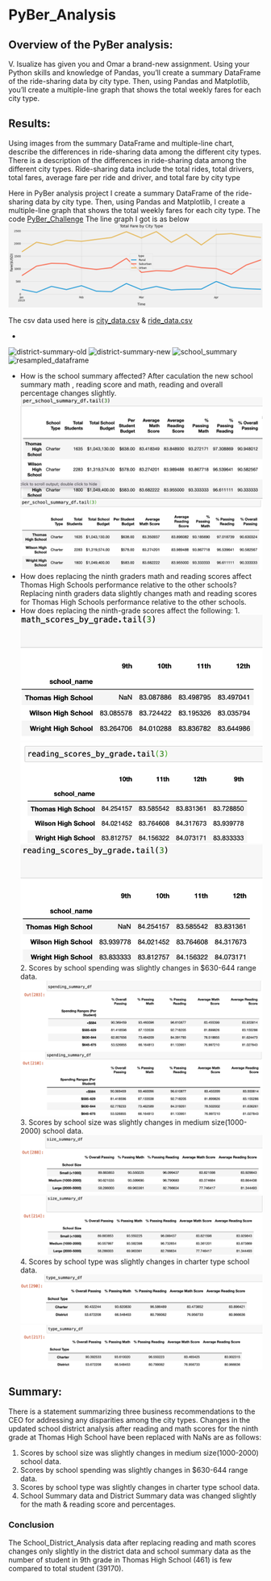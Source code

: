 # PyBer_Analysis

## Overview of the PyBer analysis: 
V. Isualize has given you and Omar a brand-new assignment. Using your Python skills and knowledge of Pandas, you’ll create a summary DataFrame of the ride-sharing data by city type. Then, using Pandas and Matplotlib, you’ll create a multiple-line graph that shows the total weekly fares for each city type.


## Results: 
Using images from the summary DataFrame and multiple-line chart, describe the differences in ride-sharing data among the different city types.
There is a description of the differences in ride-sharing data among the different city types. Ride-sharing data include the total rides, total drivers, total fares, average fare per ride and driver, and total fare by city type


Here in PyBer analysis project I create a summary DataFrame of the ride-sharing data by city type. Then, using Pandas and Matplotlib, I create a multiple-line graph that shows the total weekly fares for each city type. The code  [PyBer_Challenge](https://github.com/NishatSultana3538/PyBer_Analysis/blob/main/PyBer_Challenge.ipynb)
The line graph I got is as below
![PyBer-fare_summary](https://github.com/NishatSultana3538/PyBer_Analysis/blob/main/analysis/PyBer_fare_summary.png)

 
The csv data used here is [city_data.csv](https://github.com/NishatSultana3538/PyBer_Analysis/blob/main/Resources/city_data.csv) & 
[ride_data.csv](https://github.com/NishatSultana3538/PyBer_Analysis/blob/main/Resources/ride_data.csv)

*  
![district-summary-old]()
![district-summary-new]()
![school_summary]()
![resampled_dataframe]()
* How is the school summary affected? After caculation the new school summary math , reading score and math, reading and overall percentage changes slightly.
![school_summary](https://github.com/NishatSultana3538/School_District_Analysis/blob/main/analysis/school_summary_old.png)
![school_summary_new](https://github.com/NishatSultana3538/School_District_Analysis/blob/main/analysis/school_summary_new.png)
* How does replacing the ninth graders math and reading scores affect Thomas High Schools performance relative to the other schools?
Replacing ninth graders data slightly changes math and reading scores for Thomas High Schools performance relative to the other schools. 
* How does replacing the ninth-grade scores affect the following:
    1. 
    ![]()
    ![](https://github.com/NishatSultana3538/School_District_Analysis/blob/main/analysis/math_new.png)
    ![reading-old](https://github.com/NishatSultana3538/School_District_Analysis/blob/main/analysis/reading_old.png)
    ![reading-new](https://github.com/NishatSultana3538/School_District_Analysis/blob/main/analysis/reading_new.png)
    2. Scores by school spending was slightly changes in $630-644 range data.
    ![spending-old](https://github.com/NishatSultana3538/School_District_Analysis/blob/main/analysis/spending_summary-old.png)
    ![spending_new](https://github.com/NishatSultana3538/School_District_Analysis/blob/main/analysis/spending_summary_new.png)
    3. Scores by school size was slightly changes in medium size(1000-2000) school data.
    ![size_old](https://github.com/NishatSultana3538/School_District_Analysis/blob/main/analysis/size_summary_old.png)
    ![size_new](https://github.com/NishatSultana3538/School_District_Analysis/blob/main/analysis/size_summary_new.png)
    4. Scores by school type was slightly changes in charter type school data.
    ![type_old](https://github.com/NishatSultana3538/School_District_Analysis/blob/main/analysis/type_summary_old.png)
    ![type_new](https://github.com/NishatSultana3538/School_District_Analysis/blob/main/analysis/type_summary_new.png)

## Summary: 

There is a statement summarizing three business recommendations to the CEO for addressing any disparities among the city types.
Changes in the updated school district analysis after reading and math scores for the ninth grade at Thomas High School have been replaced with NaNs are as follows:

1. Scores by school size was slightly changes in medium size(1000-2000) school data. 
2. Scores by school spending was slightly changes in $630-644 range data. 
3. Scores by school type was slightly changes in charter type school data.
4. School Summary data and District Summary data was changed slightly for the math & reading score and percentages.

### Conclusion

The School_District_Analysis data after replacing reading and math scores changes only slightly in the district data and school summary data as the number of student in 9th grade in Thomas High School (461) is few compared to total student (39170).








